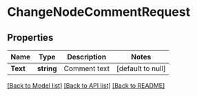 # ChangeNodeCommentRequest

## Properties
Name | Type | Description | Notes
------------ | ------------- | ------------- | -------------
**Text** | **string** | Comment text | [default to null]

[[Back to Model list]](../README.md#documentation-for-models) [[Back to API list]](../README.md#documentation-for-api-endpoints) [[Back to README]](../README.md)

